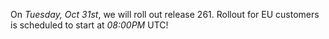 On *Tuesday, Oct 31st*, we will roll out release 261.
Rollout for EU customers is scheduled to start at *08:00PM* UTC!
